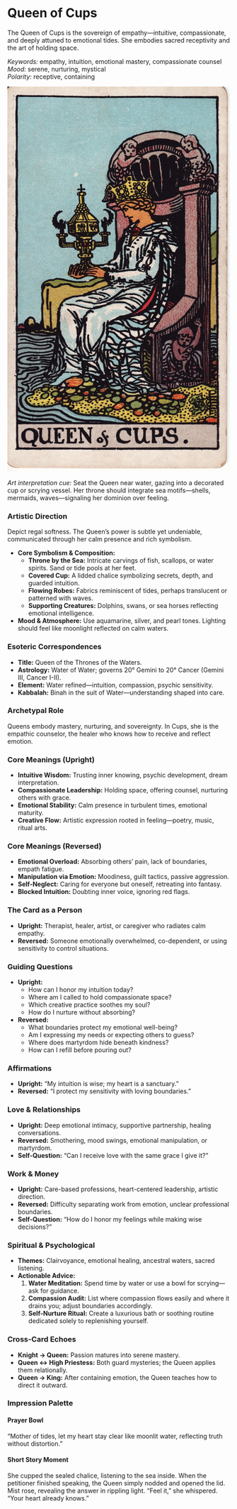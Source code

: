 # Queen of Cups

The Queen of Cups is the sovereign of empathy—intuitive, compassionate, and deeply attuned to emotional tides. She embodies sacred receptivity and the art of holding space.

*Keywords:* empathy, intuition, emotional mastery, compassionate counsel  
*Mood:* serene, nurturing, mystical  
*Polarity:* receptive, containing

![Queen of Cups](cups_queen.jpg)

*Art interpretation cue:* Seat the Queen near water, gazing into a decorated cup or scrying vessel. Her throne should integrate sea motifs—shells, mermaids, waves—signaling her dominion over feeling.

### Artistic Direction

Depict regal softness. The Queen’s power is subtle yet undeniable, communicated through her calm presence and rich symbolism.

*   **Core Symbolism & Composition:**
    *   **Throne by the Sea:** Intricate carvings of fish, scallops, or water spirits. Sand or tide pools at her feet.
    *   **Covered Cup:** A lidded chalice symbolizing secrets, depth, and guarded intuition.
    *   **Flowing Robes:** Fabrics reminiscent of tides, perhaps translucent or patterned with waves.
    *   **Supporting Creatures:** Dolphins, swans, or sea horses reflecting emotional intelligence.
*   **Mood & Atmosphere:**
    Use aquamarine, silver, and pearl tones. Lighting should feel like moonlight reflected on calm waters.

### Esoteric Correspondences

*   **Title:** Queen of the Thrones of the Waters.
*   **Astrology:** Water of Water; governs 20° Gemini to 20° Cancer (Gemini III, Cancer I-II).
*   **Element:** Water refined—intuition, compassion, psychic sensitivity.
*   **Kabbalah:** Binah in the suit of Water—understanding shaped into care.

### Archetypal Role

Queens embody mastery, nurturing, and sovereignty. In Cups, she is the empathic counselor, the healer who knows how to receive and reflect emotion.

### Core Meanings (Upright)

*   **Intuitive Wisdom:** Trusting inner knowing, psychic development, dream interpretation.
*   **Compassionate Leadership:** Holding space, offering counsel, nurturing others with grace.
*   **Emotional Stability:** Calm presence in turbulent times, emotional maturity.
*   **Creative Flow:** Artistic expression rooted in feeling—poetry, music, ritual arts.

### Core Meanings (Reversed)

*   **Emotional Overload:** Absorbing others’ pain, lack of boundaries, empath fatigue.
*   **Manipulation via Emotion:** Moodiness, guilt tactics, passive aggression.
*   **Self-Neglect:** Caring for everyone but oneself, retreating into fantasy.
*   **Blocked Intuition:** Doubting inner voice, ignoring red flags.

### The Card as a Person

*   **Upright:** Therapist, healer, artist, or caregiver who radiates calm empathy.
*   **Reversed:** Someone emotionally overwhelmed, co-dependent, or using sensitivity to control situations.

### Guiding Questions

*   **Upright:**
    *   How can I honor my intuition today?
    *   Where am I called to hold compassionate space?
    *   Which creative practice soothes my soul?
    *   How do I nurture without absorbing?
*   **Reversed:**
    *   What boundaries protect my emotional well-being?
    *   Am I expressing my needs or expecting others to guess?
    *   Where does martyrdom hide beneath kindness?
    *   How can I refill before pouring out?

### Affirmations

*   **Upright:** “My intuition is wise; my heart is a sanctuary.”
*   **Reversed:** “I protect my sensitivity with loving boundaries.”

### Love & Relationships

*   **Upright:** Deep emotional intimacy, supportive partnership, healing conversations.
*   **Reversed:** Smothering, mood swings, emotional manipulation, or martyrdom.
*   **Self-Question:** “Can I receive love with the same grace I give it?”

### Work & Money

*   **Upright:** Care-based professions, heart-centered leadership, artistic direction.
*   **Reversed:** Difficulty separating work from emotion, unclear professional boundaries.
*   **Self-Question:** “How do I honor my feelings while making wise decisions?”

### Spiritual & Psychological

*   **Themes:** Clairvoyance, emotional healing, ancestral waters, sacred listening.
*   **Actionable Advice:**
    1.  **Water Meditation:** Spend time by water or use a bowl for scrying—ask for guidance.
    2.  **Compassion Audit:** List where compassion flows easily and where it drains you; adjust boundaries accordingly.
    3.  **Self-Nurture Ritual:** Create a luxurious bath or soothing routine dedicated solely to replenishing yourself.

### Cross-Card Echoes

*   **Knight → Queen:** Passion matures into serene mastery.
*   **Queen ↔ High Priestess:** Both guard mysteries; the Queen applies them relationally.
*   **Queen → King:** After containing emotion, the Queen teaches how to direct it outward.

### Impression Palette

#### Prayer Bowl

“Mother of tides, let my heart stay clear like moonlit water, reflecting truth without distortion.”

#### Short Story Moment

She cupped the sealed chalice, listening to the sea inside. When the petitioner finished speaking, the Queen simply nodded and opened the lid. Mist rose, revealing the answer in rippling light. “Feel it,” she whispered. “Your heart already knows.”

